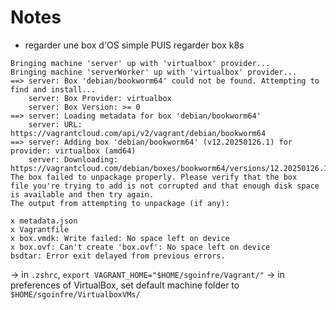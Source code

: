# Notes

- regarder une box d'OS simple 
PUIS regarder box k8s

```
Bringing machine 'server' up with 'virtualbox' provider...
Bringing machine 'serverWorker' up with 'virtualbox' provider...
==> server: Box 'debian/bookworm64' could not be found. Attempting to find and install...
    server: Box Provider: virtualbox
    server: Box Version: >= 0
==> server: Loading metadata for box 'debian/bookworm64'
    server: URL: https://vagrantcloud.com/api/v2/vagrant/debian/bookworm64
==> server: Adding box 'debian/bookworm64' (v12.20250126.1) for provider: virtualbox (amd64)
    server: Downloading: https://vagrantcloud.com/debian/boxes/bookworm64/versions/12.20250126.1/providers/virtualbox/amd64/vagrant.box
The box failed to unpackage properly. Please verify that the box
file you're trying to add is not corrupted and that enough disk space
is available and then try again.
The output from attempting to unpackage (if any):

x metadata.json
x Vagrantfile
x box.vmdk: Write failed: No space left on device
x box.ovf: Can't create 'box.ovf': No space left on device
bsdtar: Error exit delayed from previous errors.
```
-> in `.zshrc`, `export VAGRANT_HOME="$HOME/sgoinfre/Vagrant/"`
-> in preferences of VirtualBox, set default machine folder to `$HOME/sgoinfre/VirtualboxVMs/`
